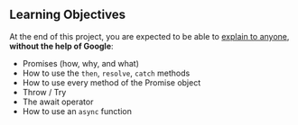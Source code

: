 ## Learning Objectives

At the end of this project, you are expected to be able to [explain to anyone](https://intranet.hbtn.io/rltoken/r6SRFxG2oYMlRkvuL9HSmw), **without the help of Google**:

- Promises (how, why, and what)
- How to use the `then`, `resolve`, `catch` methods
- How to use every method of the Promise object
- Throw / Try
- The await operator
- How to use an `async` function